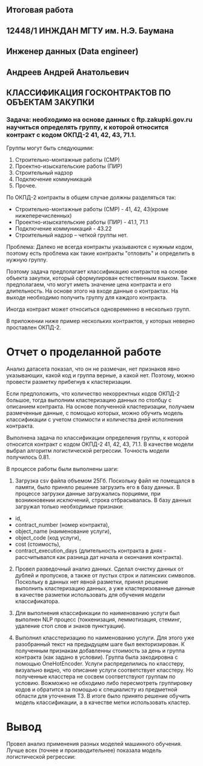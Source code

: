 ## Итоговая работа
## 12448/1 ИНЖДАН МГТУ им. Н.Э. Баумана
## Инженер данных (Data engineer)
## Андреев Андрей Анатольевич

## КЛАССИФИКАЦИЯ ГОСКОНТРАКТОВ ПО ОБЪЕКТАМ ЗАКУПКИ

### Задача: необходимо на основе данных с ftp.zakupki.gov.ru научиться определять группу, к которой относится контракт с кодом ОКПД-2 41, 42, 43, 71.1.

Группы могут быть следующими:

1.	Строительно-монтажные работы (СМР)
2.	Проектно-изыскательские работы (ПИР)
3.	Строительный надзор
4.	Подключение коммуникаций
5.	Прочее.

По ОКПД-2 контракты в общем случае должны разделяться так:
- Строительно-монтажные работы (СМР) - 41, 42, 43(кроме нижеперечисленных)
- Проектно-изыскательские работы (ПИР) - 41.1, 71.1
- Подключение коммуникаций - 43.22
- Строительный надзор – четкой группы нет.


Проблема: Далеко не всегда контракты указываются с нужным кодом, поэтому есть проблема как такие контракты "отловить" и определить в нужную группу.

Поэтому задача предполагает классификацию контрактов на основе объекта закупки, который сформулирован естественным языком. Также предполагаем, что могут иметь значение цена контракта и его длительность.
На основе этого на входе данные о контрактах. На выходе необходимо получить группу для каждого контракта.

Иногда контракт может относиться одновременно в несколько групп.

В приложении ниже пример нескольких контрактов, у которых неверно проставлен ОКПД-2.



# Отчет о проделанной работе
Анализ датасета показал, что он не размечан, нет признаков явно указывающих, какой код и группа верные, а какой нет. Поэтому, можно провести разметку прибегнув к кластеризации.

Если предположить, что количество некорректных кодов ОКПД-2 большое, тогда выполним кластеризацию данных по столбцу с описанием контракта. На основе полученной кластеризации, получаем размеченные данные, с помощью которых, можно обучить модель классификации с учетом стоимости и количества дней исполнения контракта.

Выполнена задача по классификации определения группы, к которой относится контракт с кодом ОКПД-2 41, 42, 43, 71.1.
В качестве модели выбрал алгоритм логистической регрессии. Точность модели получилось 0.81. 

В процессе работы были выполнены шаги:

1. Загрузка csv файла объемом 25Гб. Поскольку файл не помещался в памяти, было приняло решение загрузить его в базу данных. В процессе загрузки данные загружались порциями, при возникновении исключений, строка отбрасывалась. В базу данных загружал только необходимые признаки:
- id, 
- contract_number (номер контракта), 
- object_name (наименование услуги),
- object_code (код услуги), 
- cost (стоимость), 
- contract_execution_days (длительность контракта в днях -  рассчитывался как разница дат начала и окончания контракта).

2. Провел разведочный анализ данных. Сделал очистку данных от дублей и пропусков, а также от пустых строк и латинских символов. Поскольку в данных нет явной разметки, принял решение выполнить кластеризацию
данных, а уже кластеризованные данные в качестве разметки использовать для обучения модели классификатора.

3. Для выполнения классификации по наименованию услуги был выполнен NLP процесс  (токкенизация, леммотизация, стеминг, удаление стоп слов и знаков пунктуации). 

4. Выполнил класстеризацию  по наименованию услуги. Для этого уже разобранный текст на предыдущем шаге был векторизирован. К полученным признакам добавленны стоимость за день и группа контракта (как задано в условии). Группа была закодировна с помощью OneHotEncoder.
Услуги распределились по класстеру, визуально видно, что описание услуги соответствует класстеру. Но полученные класстера не сосвем соответствуют группам по условию. Вожможно не обходимо либо пересмотреть группировку кодов и обратится за помощью к специалисту из предметной области для уточнения ТЗ. В итоге было принято решение обучить модель классификации, а в качестве метки использовать кластер.

# Вывод
Провел анализ применения разных моделей машинного обучения. Лучше всех (точнее и производительнее) показала модель логистической регрессии: 

